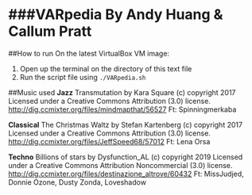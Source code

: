 ###VARpedia
By Andy Huang & Callum Pratt
==============================================
##How to run
On the latest VirtualBox VM image:
1. Open up the terminal on the directory of this text file
2. Run the script file using `./VARpedia.sh`


##Music used
**Jazz**
Transmutation by Kara Square
(c) copyright 2017 Licensed under a Creative Commons Attribution (3.0) license.
http://dig.ccmixter.org/files/mindmapthat/56527
Ft: Spinningmerkaba

**Classical**
The Christmas Waltz by Stefan Kartenberg
(c) copyright 2017 Licensed under a Creative Commons Attribution (3.0) license.
http://dig.ccmixter.org/files/JeffSpeed68/57012
Ft: Lena Orsa

**Techno**
Billions of stars by Dysfunction_AL
(c) copyright 2019 Licensed under a Creative Commons Attribution Noncommercial (3.0) license.
http://dig.ccmixter.org/files/destinazione_altrove/60432
Ft: MissJudjed, Donnie Ozone, Dusty Zonda, Loveshadow